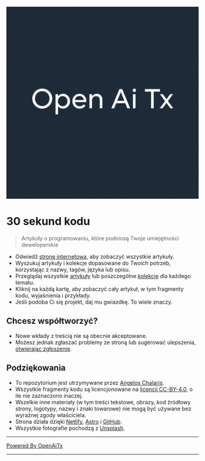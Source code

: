 [![Logo](/logo.png)](https://30secondsofcode.org/js/p/1)

# 30 sekund kodu

> Artykuły o programowaniu, które podniosą Twoje umiejętności deweloperskie

* Odwiedź [stronę internetową](https://30secondsofcode.org), aby zobaczyć wszystkie artykuły.
* Wyszukuj artykuły i kolekcje dopasowane do Twoich potrzeb, korzystając z nazwy, tagów, języka lub opisu.
* Przeglądaj wszystkie [artykuły](https://30secondsofcode.org/snippets/p/1) lub poszczególne [kolekcje](https://30secondsofcode.org/collections/p/1) dla każdego tematu.
* Kliknij na każdą kartę, aby zobaczyć cały artykuł, w tym fragmenty kodu, wyjaśnienia i przykłady.
* Jeśli podoba Ci się projekt, daj mu gwiazdkę. To wiele znaczy.

## Chcesz współtworzyć?

* Nowe wkłady z treścią nie są obecnie akceptowane.
* Możesz jednak zgłaszać problemy ze stroną lub sugerować ulepszenia, [otwierając zgłoszenie](https://github.com/Chalarangelo/30-seconds-of-code/issues/new).

## Podziękowania

* To repozytorium jest utrzymywane przez [Angelos Chalaris](https://github.com/Chalarangelo).
* Wszystkie fragmenty kodu są licencjonowane na [licencji CC-BY-4.0](https://creativecommons.org/licenses/by/4.0/), o ile nie zaznaczono inaczej.
* Wszelkie inne materiały (w tym treści tekstowe, obrazy, kod źródłowy strony, logotypy, nazwy i znaki towarowe) nie mogą być używane bez wyraźnej zgody właściciela.
* Strona działa dzięki [Netlify](https://www.netlify.com/), [Astro](https://astro.build/) i [GitHub](https://github.com/).
* Wszystkie fotografie pochodzą z [Unsplash](https://unsplash.com/collections/9387655/30-seconds-of-code-images).


---


[Powered By OpenAiTx](https://github.com/OpenAiTx/OpenAiTx)


---